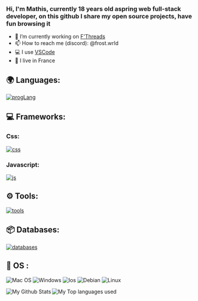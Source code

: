 ### Hi, I'm Mathis, currently 18 years old aspring web full-stack developer, on this github I share my open source projects, have fun browsing it 

- 🔭 I’m currently working on [F'Threads](https://github.com/mathisdev7/Fthreads)
- 📫 How to reach me (discord): @frost.wrld
- 💻 I use [VSCode](https://code.visualstudio.com/)
- 🥖 I live in France


## 🌍 Languages:
[![progLang](https://skillicons.dev/icons?i=ts,js,html,css,py&theme=dark)](https://github.com/mathisdev7)

  
## 💻 Frameworks:

  ### Css:
  [![css](https://skillicons.dev/icons?i=tailwind&theme=dark)](https://github.com/mathisdev7)
  
  ### Javascript:
  [![js](https://skillicons.dev/icons?i=nextjs&theme=dark)](https://github.com/mathisdev7)

## ⚙️ Tools:

  [![tools](https://skillicons.dev/icons?i=git,vscode,figma,vercel,prisma,postman,pnpm,jest&theme=dark)](https://github.com/mathisdev7)
  
  
  
## 📦 Databases:
 [![databases](https://skillicons.dev/icons?i=postgres,mysql,sqlite,mongodb&theme=dark)](https://github.com/mathisdev7)

## 🔧 OS :
 ![Mac OS](https://img.shields.io/badge/mac%20os-000000?style=for-the-badge&logo=macos&logoColor=F0F0F0)
 ![Windows](https://img.shields.io/badge/Windows-0078D6?style=for-the-badge&logo=windows&logoColor=white)
 ![Ios](https://img.shields.io/badge/iOS-000000?style=for-the-badge&logo=ios&logoColor=white)
 ![Debian](https://img.shields.io/badge/Debian-A81D33?style=for-the-badge&logo=debian&logoColor=white)
 ![Linux](https://img.shields.io/badge/Linux-000?style=for-the-badge&logo=debian&logoColor=FFFF00)


<img align="left" alt="My Github Stats" src="https://github-readme-stats.vercel.app/api?username=mathisdev7&show_icons=true&hide_border=true&theme=discord_old_blurple" />
<img align="left" alt="My Top languages used" src="https://github-readme-stats.vercel.app/api/top-langs/?username=mathisdev7&theme=discord_old_blurple" />
